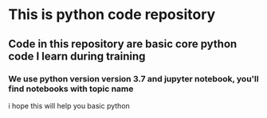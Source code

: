 # This is python code repository

## Code in this repository are basic core python code I learn during training

### We use python version version 3.7 and jupyter notebook, you'll find notebooks with topic name 

i hope this will help you basic python
